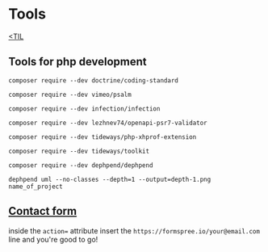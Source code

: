 # Tools
[<TIL](Programming.md)

## Tools for php development
`composer require --dev doctrine/coding-standard`

`composer require --dev vimeo/psalm`

`composer require --dev infection/infection`

`composer require --dev lezhnev74/openapi-psr7-validator`

`composer require --dev tideways/php-xhprof-extension`

`composer require --dev tideways/toolkit`

`composer require --dev dephpend/dephpend`

`dephpend uml --no-classes --depth=1 --output=depth-1.png name_of_project`

## [Contact form](https://formspree.io/)
  inside the `action=` attribute insert the `https://formspree.io/your@email.com` line and you're good to go!

